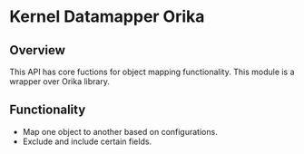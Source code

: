 # Kernel Datamapper Orika

## Overview
This API has core fuctions for object mapping functionality.  This module is a wrapper over Orika library.

## Functionality
- Map one object to another based on configurations.
- Exclude and include certain fields.
